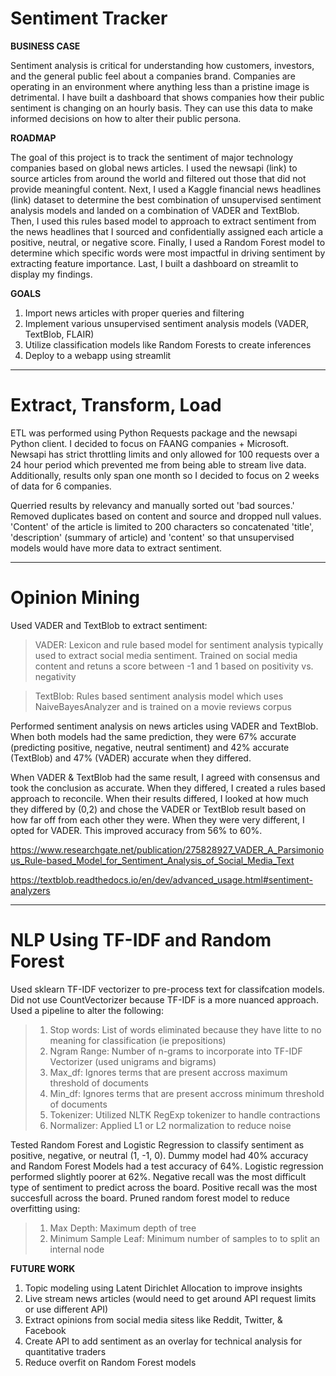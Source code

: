 # Sentiment Tracker

**BUSINESS CASE**

Sentiment analysis is critical for understanding how customers, investors, and the general public feel about a companies brand. Companies are operating in an environment where anything less than a pristine image is detrimental. I have built a dashboard that shows companies how their public sentiment is changing on an hourly basis. They can use this data to make informed decisions on how to alter their public persona. 

**ROADMAP**

The goal of this project is to track the sentiment of major technology companies based on global news articles. I used the newsapi (link) to source articles from around the world and filtered out those that did not provide meaningful content. Next, I used a Kaggle financial news headlines (link) dataset to determine the best combination of unsupervised sentiment analysis models and landed on a combination of VADER and TextBlob. Then, I used this rules based model to approach to extract sentiment from the news headlines that I sourced and confidentially assigned each article a positive, neutral, or negative score. Finally, I used a Random Forest model to determine which specific words were most impactful in driving sentiment by extracting feature importance. Last, I built a dashboard on streamlit to display my findings. 

**GOALS**

1. Import news articles with proper queries and filtering
2. Implement various unsupervised sentiment analysis models (VADER, TextBlob, FLAIR)
3. Utilize classification models like Random Forests to create inferences
4. Deploy to a webapp using streamlit

---------
# Extract, Transform, Load

ETL was performed using Python Requests package and the newsapi Python client. I decided to focus on FAANG companies + Microsoft. Newsapi has strict throttling limits and only allowed for 100 requests over a 24 hour period which prevented me from being able to stream live data. Additionally, results only span one month so I decided to focus on 2 weeks of data for 6 companies. 

Querried results by relevancy and manually sorted out 'bad sources.' Removed duplicates based on content and source and dropped null values. 'Content' of the article is limited to 200 characters so concatenated 'title', 'description' (summary of article) and 'content' so that unsupervised models would have more data to extract sentiment. 

-------
# Opinion Mining

Used VADER and TextBlob to extract sentiment:

> VADER: Lexicon and rule based model for sentiment analysis typically used to extract social media sentiment. Trained on social media content and retuns a score between -1 and 1 based on positivity vs. negativity

> TextBlob: Rules based sentiment analysis model which uses NaiveBayesAnalyzer and is trained on a movie reviews corpus

Performed sentiment analysis on news articles using VADER and TextBlob. When both models had the same prediction, they were 67% accurate (predicting positive, negative, neutral sentiment) and 42% accurate (TextBlob) and 47% (VADER) accurate when they differed.

When VADER & TextBlob had the same result, I agreed with consensus and took the conclusion as accurate. When they differed, I created a rules based approach to reconcile. When their results differed, I looked at how much they differed by (0,2) and chose the VADER or TextBlob result based on how far off from each other they were. When they were very different, I opted for VADER. This improved accuracy from 56% to 60%.


https://www.researchgate.net/publication/275828927_VADER_A_Parsimonious_Rule-based_Model_for_Sentiment_Analysis_of_Social_Media_Text

https://textblob.readthedocs.io/en/dev/advanced_usage.html#sentiment-analyzers

------
# NLP Using TF-IDF and Random Forest

Used sklearn TF-IDF vectorizer to pre-process text for classifcation models. Did not use CountVectorizer because TF-IDF is a more nuanced approach. Used a pipeline to alter the following:

> 1. Stop words: List of words eliminated because they have litte to no meaning for classification (ie prepositions)
> 2. Ngram Range: Number of n-grams to incorporate into TF-IDF Vectorizer (used unigrams and bigrams)
> 3. Max_df: Ignores terms that are present accross maximum threshold of documents
> 4. Min_df: Ignores terms that are present accross minimum threshold of documents
> 5. Tokenizer: Utilized NLTK RegExp tokenizer to handle contractions
> 6. Normalizer: Applied L1 or L2 normalization to reduce noise

Tested Random Forest and Logistic Regression to classify sentiment as positive, negative, or neutral (1, -1, 0). Dummy model had 40% accuracy and Random Forest Models had a test accuracy of 64%. Logistic regression performed slightly poorer at 62%. Negative recall was the most difficult type of sentiment to predict across the board. Positive recall was the most succesfull across the board. Pruned random forest model to reduce overfitting using: 

> 1. Max Depth: Maximum depth of tree
> 2. Minimum Sample Leaf: Minimum number of samples to to split an internal node


**FUTURE WORK**
1. Topic modeling using Latent Dirichlet Allocation to improve insights
2. Live stream news articles (would need to get around API request limits or use different API)
3. Extract opinions from social media sitess like Reddit, Twitter, & Facebook
4. Create API to add sentiment as an overlay for technical analysis for quantitative traders
5. Reduce overfit on Random Forest models